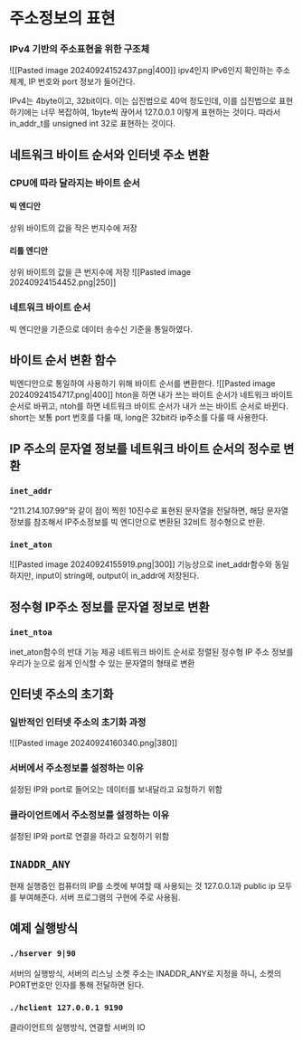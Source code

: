 # 주소정보의 표현

### IPv4 기반의 주소표현을 위한 구조체
![[Pasted image 20240924152437.png|400]]
ipv4인지 IPv6인지 확인하는 주소체계, IP 번호와 port 정보가 들어간다.

IPv4는 4byte이고, 32bit이다. 이는 십진법으로 40억 정도인데, 이를 십진법으로 표현하기에는 너무 복잡하여, 1byte씩 끊어서 127.0.0.1 이렇게 표현하는 것이다.
따라서 in_addr_t를 unsigned int 32로 표현하는 것이다.

## 네트워크 바이트 순서와 인터넷 주소 변환
### CPU에 따라 달라지는 바이트 순서
#### 빅 엔디안
상위 바이트의 값을 작은 번지수에 저장
#### 리틀 엔디안
상위 바이트의 값을 큰 번지수에 저장
![[Pasted image 20240924154452.png|250]]
### 네트워크 바이트 순서
빅 엔디안을 기준으로 데이터 송수신 기준을 통일하였다.
## 바이트 순서 변환 함수
빅엔디안으로 통일하여 사용하기 위해 바이트 순서를 변환한다.
![[Pasted image 20240924154717.png|400]]
hton을 하면 내가 쓰는 바이트 순서가 네트워크 바이트 순서로 바뀌고,
ntoh를 하면 네트워크 바이트 순서가 내가 쓰는 바이트 순서로 바뀐다.
short는 보통 port 번호를 다룰 때, long은 32bit라 ip주소를 다룰 때 사용한다.
## IP 주소의 문자열 정보를 네트워크 바이트 순서의 정수로 변환
### `inet_addr`
"211.214.107.99"와 같이 점이 찍힌 10진수로 표현된 문자열을 전달하면, 해당 문자열 정보를 참조해서 IP주소정보를 빅 엔디안으로 변환된 32비트 정수형으로 반환.
### `inet_aton`
![[Pasted image 20240924155919.png|300]]
기능상으로 inet_addr함수와 동일하지만, input이 string에, output이 in_addr에 저장된다.
## 정수형 IP주소 정보를 문자열 정보로 변환
### `inet_ntoa`
inet_aton함수의 반대 기능 제공 네트워크 바이트 순서로 정렬된 정수형 IP 주소 정보를 우리가 눈으로 쉽게 인식할 수 있는 문자열의 형태로 변환
## 인터넷 주소의 초기화
### 일반적인 인터넷 주소의 초기화 과정
![[Pasted image 20240924160340.png|380]]
### 서버에서 주소정보를 설정하는 이유
설정된 IP와 port로 들어오는 데이터를 보내달라고 요청하기 위함
### 클라이언트에서 주소정보를 설정하는 이유
설정된 IP와 port로 연결을 하라고 요청하기 위함
## `INADDR_ANY`
현재 실행중인 컴퓨터의 IP를 소켓에 부여할 때 사용되는 것
127.0.0.1과 public ip 모두를 부여해준다.
서버 프로그램의 구현에 주로 사용됨.

## 예제 실행방식
### `./hserver 9|90`
서버의 실행방식, 서버의 리스닝 소켓 주소는 INADDR_ANY로 지정을 하니, 소켓의 PORT번호만 인자를 통해 전달하면 된다.
### `./hclient 127.0.0.1 9190`
클라이언트의 실행방식, 연결할 서버의 IO